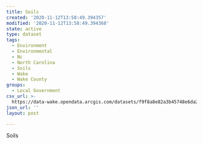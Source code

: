 ```yaml
---
title: Soils
created: '2020-11-12T13:58:49.394357'
modified: '2020-11-12T13:58:49.394368'
state: active
type: dataset
tags:
  - Environment
  - Environmental
  - Nc
  - North Carolina
  - Soils
  - Wake
  - Wake County
groups:
  - Local Government
csv_url: >-
  https://data-wake.opendata.arcgis.com/datasets/f9f8a8e82a3b45748e6da20cc18aba17_0.csv?outSR=%7B%22latestWkid%22%3A2264%2C%22wkid%22%3A102719%7D
json_url: ''
layout: post

---
```

Soils
